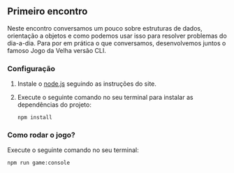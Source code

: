 ## Primeiro encontro

Neste encontro conversamos um pouco sobre estruturas de dados, orientação a objetos e como podemos usar isso para resolver problemas do dia-a-dia. Para por em prática o que conversamos, desenvolvemos juntos o famoso Jogo da Velha versão CLI.

### Configuração

1. Instale o [node.js](https://nodejs.dev) seguindo as instruções do site.

2. Execute o seguinte comando no seu terminal para instalar as dependências do projeto:
   ```
   npm install
   ```

### Como rodar o jogo?

Execute o seguinte comando no seu terminal:

```
npm run game:console
```
